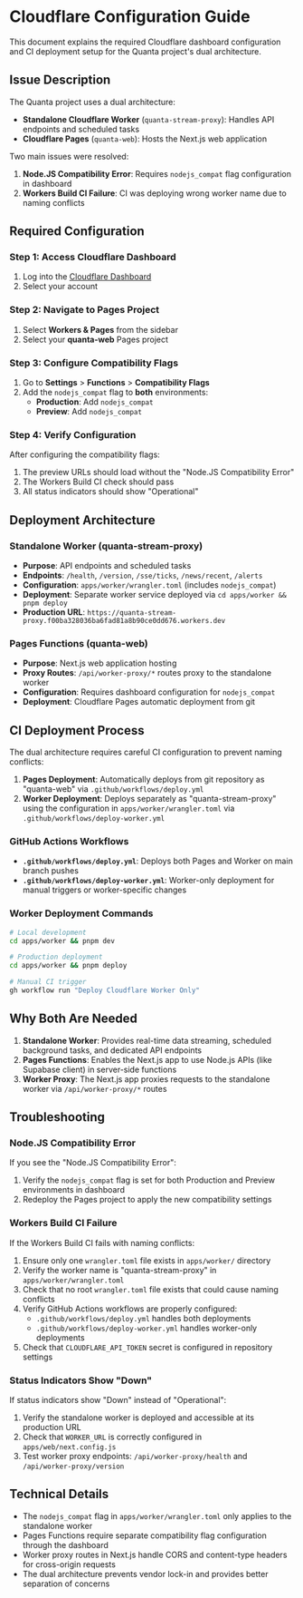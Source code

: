 # Cloudflare Configuration Guide

This document explains the required Cloudflare dashboard configuration and CI deployment setup for the Quanta project's dual architecture.

## Issue Description

The Quanta project uses a dual architecture:
- **Standalone Cloudflare Worker** (`quanta-stream-proxy`): Handles API endpoints and scheduled tasks
- **Cloudflare Pages** (`quanta-web`): Hosts the Next.js web application

Two main issues were resolved:
1. **Node.JS Compatibility Error**: Requires `nodejs_compat` flag configuration in dashboard
2. **Workers Build CI Failure**: CI was deploying wrong worker name due to naming conflicts

## Required Configuration

### Step 1: Access Cloudflare Dashboard
1. Log into the [Cloudflare Dashboard](https://dash.cloudflare.com/)
2. Select your account

### Step 2: Navigate to Pages Project
1. Select **Workers & Pages** from the sidebar
2. Select your **quanta-web** Pages project

### Step 3: Configure Compatibility Flags
1. Go to **Settings** > **Functions** > **Compatibility Flags**
2. Add the `nodejs_compat` flag to **both** environments:
   - **Production**: Add `nodejs_compat`
   - **Preview**: Add `nodejs_compat`

### Step 4: Verify Configuration
After configuring the compatibility flags:
1. The preview URLs should load without the "Node.JS Compatibility Error"
2. The Workers Build CI check should pass
3. All status indicators should show "Operational"

## Deployment Architecture

### Standalone Worker (quanta-stream-proxy)
- **Purpose**: API endpoints and scheduled tasks
- **Endpoints**: `/health`, `/version`, `/sse/ticks`, `/news/recent`, `/alerts`
- **Configuration**: `apps/worker/wrangler.toml` (includes `nodejs_compat`)
- **Deployment**: Separate worker service deployed via `cd apps/worker && pnpm deploy`
- **Production URL**: `https://quanta-stream-proxy.f00ba328036ba6fad81a8b90ce0dd676.workers.dev`

### Pages Functions (quanta-web)
- **Purpose**: Next.js web application hosting
- **Proxy Routes**: `/api/worker-proxy/*` routes proxy to the standalone worker
- **Configuration**: Requires dashboard configuration for `nodejs_compat`
- **Deployment**: Cloudflare Pages automatic deployment from git

## CI Deployment Process

The dual architecture requires careful CI configuration to prevent naming conflicts:

1. **Pages Deployment**: Automatically deploys from git repository as "quanta-web" via `.github/workflows/deploy.yml`
2. **Worker Deployment**: Deploys separately as "quanta-stream-proxy" using the configuration in `apps/worker/wrangler.toml` via `.github/workflows/deploy-worker.yml`

### GitHub Actions Workflows
- **`.github/workflows/deploy.yml`**: Deploys both Pages and Worker on main branch pushes
- **`.github/workflows/deploy-worker.yml`**: Worker-only deployment for manual triggers or worker-specific changes

### Worker Deployment Commands
```bash
# Local development
cd apps/worker && pnpm dev

# Production deployment
cd apps/worker && pnpm deploy

# Manual CI trigger
gh workflow run "Deploy Cloudflare Worker Only"
```

## Why Both Are Needed

1. **Standalone Worker**: Provides real-time data streaming, scheduled background tasks, and dedicated API endpoints
2. **Pages Functions**: Enables the Next.js app to use Node.js APIs (like Supabase client) in server-side functions
3. **Worker Proxy**: The Next.js app proxies requests to the standalone worker via `/api/worker-proxy/*` routes

## Troubleshooting

### Node.JS Compatibility Error
If you see the "Node.JS Compatibility Error":
1. Verify the `nodejs_compat` flag is set for both Production and Preview environments in dashboard
2. Redeploy the Pages project to apply the new compatibility settings

### Workers Build CI Failure
If the Workers Build CI fails with naming conflicts:
1. Ensure only one `wrangler.toml` file exists in `apps/worker/` directory
2. Verify the worker name is "quanta-stream-proxy" in `apps/worker/wrangler.toml`
3. Check that no root `wrangler.toml` file exists that could cause naming conflicts
4. Verify GitHub Actions workflows are properly configured:
   - `.github/workflows/deploy.yml` handles both deployments
   - `.github/workflows/deploy-worker.yml` handles worker-only deployments
5. Check that `CLOUDFLARE_API_TOKEN` secret is configured in repository settings

### Status Indicators Show "Down"
If status indicators show "Down" instead of "Operational":
1. Verify the standalone worker is deployed and accessible at its production URL
2. Check that `WORKER_URL` is correctly configured in `apps/web/next.config.js`
3. Test worker proxy endpoints: `/api/worker-proxy/health` and `/api/worker-proxy/version`

## Technical Details

- The `nodejs_compat` flag in `apps/worker/wrangler.toml` only applies to the standalone worker
- Pages Functions require separate compatibility flag configuration through the dashboard
- Worker proxy routes in Next.js handle CORS and content-type headers for cross-origin requests
- The dual architecture prevents vendor lock-in and provides better separation of concerns
